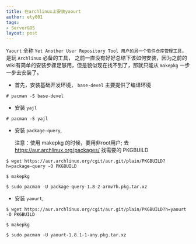 ```yaml
---
title: 在archlinux上安装yaourt
author: ety001
tags:
- Server&OS
layout: post
---
```

`Yaourt` 全称 `Yet Another User Repository Tool 用户的另一个软件仓库管理工具`，是玩 `Archlinux` 必备的工具，
之前一直没有好好总结下该如何安装，因为之前的wiki有简单的安装步骤足够用，但是貌似现在找不到了，那就只能从 `makepkg` 一步一步去安装了。

* 首先，安装基础开发环境， `base-devel` 主要提供了编译环境

```
# pacman -S base-devel
```

* 安装 `yajl`

```
# pacman -S yajl
```

* 安装 `package-query`,

    注意：使用 makepkg 的时候，要用非root用户; 去 https://aur.archlinux.org/packages/ 找需要的 PKGBUILD

```
$ wget https://aur.archlinux.org/cgit/aur.git/plain/PKGBUILD?h=package-query -O PKGBUILD

$ makepkg

$ sudo pacman -U package-query-1.8-2-armv7h.pkg.tar.xz
```

* 安装 `yaourt`,

```
$ wget https://aur.archlinux.org/cgit/aur.git/plain/PKGBUILD?h=yaourt -O PKGBUILD

$ makepkg

$ sudo pacman -U yaourt-1.8.1-1-any.pkg.tar.xz
```


